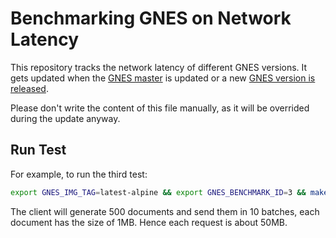 # Benchmarking GNES on Network Latency

This repository tracks the network latency of different GNES versions. It gets updated when the [GNES master](https://github.com/gnes-ai/gnes) is updated or a new [GNES version is released](https://github.com/gnes-ai/gnes/releases). 

Please don't write the content of this file manually, as it will be overrided during the update anyway. 

## Run Test

For example, to run the third test:  

```bash
export GNES_IMG_TAG=latest-alpine && export GNES_BENCHMARK_ID=3 && make pull && make build && make test d=500 b=10 s=1000000 && make clean
```

The client will generate 500 documents and send them in 10 batches, each document has the size of 1MB. Hence each request is about 50MB.

 
